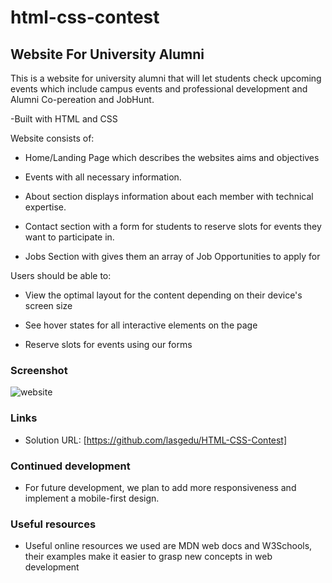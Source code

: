# html-css-contest

## Website For University Alumni

This is a website for university alumni that will let students check upcoming events which include campus events and professional development and Alumni Co-pereation and JobHunt.

-Built with HTML and CSS

Website consists of:

- Home/Landing Page which describes the websites aims and objectives

- Events with all necessary information.

- About section displays information about each member with technical expertise.

- Contact section with a form for students to reserve slots for events they want to participate in.

- Jobs Section with gives them an array of Job Opportunities to apply for

Users should be able to:

- View the optimal layout for the content depending on their device's screen size

- See hover states for all interactive elements on the page

- Reserve slots for events using our forms

### Screenshot

![website](https://lasgedu.github.io/HTML-CSS-Contest/#home)

### Links


- Solution URL: [https://github.com/lasgedu/HTML-CSS-Contest]


### Continued development

- For future development, we plan to add more responsiveness and implement a mobile-first design.

### Useful resources

- Useful online resources we used are MDN web docs and W3Schools, their examples make it easier to grasp new concepts in web development

